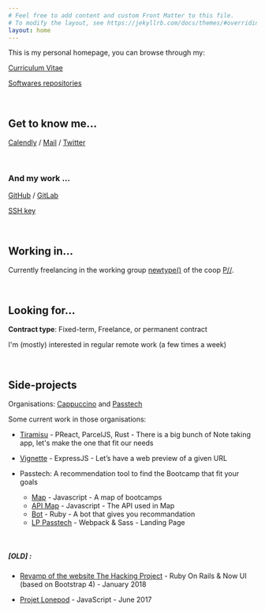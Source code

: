 ```yaml
---
# Feel free to add content and custom Front Matter to this file.
# To modify the layout, see https://jekyllrb.com/docs/themes/#overriding-theme-defaults
layout: home
---
```


This is my personal homepage, you can browse through my:

[Curriculum Vitae](https://nicolashov.github.io/cv/)

[Softwares repositories](https://github.com/NicolasHov?tab=repositories)

<br>

## Get to know me...

[Calendly](https://calendly.com/hovart-nicolas/) / [Mail](mailto:nicolas@hovart.me) / [Twitter](https://twitter.com/Kola_Hov)

<br>

### And my work ...

[GitHub](https://github.com/NicolasHov) / [GitLab](https://gitlab.com/NicolasHov)

[SSH key](https://github.com/NicolasHov.keys)

<br>

## Working in...

Currently freelancing in the working group [newtype()](https://newtype.fr/) of the coop [P//](https://portparallele.com/).

<br>

## Looking for...

**Contract type**: Fixed-term, Freelance, or permanent contract

I'm (mostly) interested in regular remote work (a few times a week)

<br>

## Side-projects

Organisations: [Cappuccino](https://github.com/cppccn/cppccn.github.io/blob/main/README.md) and [Passtech]()

Some current work in those organisations:

- [Tiramisu](https://github.com/cppccn/trms) - PReact, ParcelJS, Rust - There is a big bunch of Note taking app, let's make the one that fit our needs

- [Vignette](https://github.com/newtype256/vignette) - ExpressJS - Let’s have a web preview of a given URL

- Passtech: A recommendation tool to find the Bootcamp that fit your goals

  - [Map](https://github.com/3615passtech/map) - Javascript - A map of bootcamps
  - [API Map](https://github.com/3615passtech/api.map) - Javascript - The API used in Map
  - [Bot](https://github.com/3615passtech/bip-bop-bip-bot) - Ruby - A bot that gives you recommandation
  - [LP Passtech](https://github.com/3615passtech/3615passtech.github.io) - Webpack & Sass - Landing Page

<br>

##### [OLD] :

- [Revamp of the website The Hacking Project](https://www.thehackingproject.org/) - Ruby On Rails & Now UI (based on Bootstrap 4) - January 2018

- [Projet Lonepod](https://nicolashov.github.io/lonepod/#svg) - JavaScript - June 2017
